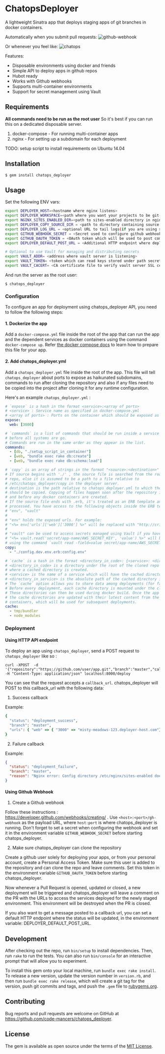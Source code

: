 # ChatopsDeployer

A lightweight Sinatra app that deploys staging apps of git branches in docker containers.

Automatically when you submit pull requests:
![github-webhook](https://s3-ap-southeast-1.amazonaws.com/uploads-ap.hipchat.com/39906/538857/k7WU2wiVbLzQMu6/upload.png "Github Webhook")

Or whenever you feel like:
![chatops](https://s3-ap-southeast-1.amazonaws.com/uploads-ap.hipchat.com/39906/538857/YFBfOlZATG5ESNx/upload_censored.jpg "Chatops")

Features:

* Disposable environments using docker and friends
* Simple API to deploy apps in github repos
* Hubot ready
* Works with Github webhooks
* Supports multi-container environments
* Support for secret management using Vault

## Requirements

**All commands need to be run as the root user**
So it's best if you can run this on a dedicated disposable server.

1. docker-compose - For running multi-container apps
2. nginx - For setting up a subdomain for each deployment

TODO: setup script to install requirements on Ubuntu 14.04

## Installation

    $ gem install chatops_deployer

## Usage

Set the following ENV vars:

```bash
export DEPLOYER_HOST=<hostname where nginx listens>
export DEPLOYER_WORKSPACE=<path where you want your projects to be git-cloned> # default: '/var/www'
export NGINX_SITES_ENABLED_DIR=<path to sites-enabled directory in nginx conf> # default: '/etc/nginx/sites-enabled'
export DEPLOYER_COPY_SOURCE_DIR = <path to directory containing source files to be copied over to projects> # default: '/etc/chatops_deployer/copy'
export DEPLOYER_LOG_URL = <optional URL to tail logs(if you are using something like frontail)>
export GITHUB_WEBHOOK_SECRET = <Secret used to configure github webhook (if using github webhooks to deploy)>
export GITHUB_OAUTH_TOKEN = <OAuth token which will be used to post comments on PRs (if using github webhooks)>
export DEPLOYER_DEFAULT_POST_URL = <Additional HTTP endpoint where deployment success/faulure messages are posted (optional)>

# Optional to use Vault for managing and distributing secrets
export VAULT_ADDR= <address where vault server is listening>
export VAULT_TOKEN= <token which can read keys stored under path secret/*>
export VAULT_CACERT= <CA certificate file to verify vault server SSL certificate>
```
And run the server as the root user:

    $ chatops_deployer

### Configuration

To configure an app for deployment using chatops_deployer API, you need to follow the following steps:

#### 1. Dockerize the app

Add a `docker-compose.yml` file inside the root of the app that can run the app
and the dependent services as docker containers using the command `docker-compose up`.
Refer [the docker compose docs](https://docs.docker.com/compose/) to learn how
to prepare this file for your app.

#### 2. Add chatops_deployer.yml

Add a `chatops_deployer.yml` file inside the root of the app.
This file will tell `chatops_deployer` about ports to expose as haikunated
subdomains, commands to run after cloning the repository and also if any files
need to be copied into the project after cloning it for any runtime configuration.

Here's an example `chatops_deployer.yml` :

```yaml
# `expose` is a hash in the format <service>:<array of ports>
# <service> : Service name as specified in docker-compose.yml
# <array of ports> : Ports on the container which should be exposed as subdomains
expose:
  web: [3000]

# `commands` is a list of commands that should be run inside a service container
# before all systems are go.
# Commands are run in the same order as they appear in the list.
commands:
  - [db, "./setup_script_in_container"]
  - [web, "bundle exec rake db:create"]
  - [web, "bundle exec rake db:schema:load"]

# `copy` is an array of strings in the format "<source>:<destination>"
# If source begins with './' , the source file is searched from the root of the cloned
# repo, else it is assumed to be a path to a file relative to
# /etc/chatops_deployer/copy in the deployer server.
# destination is the path relative to chatops_deployer.yml to which the source file
# should be copied. Copying of files happen soon after the repository is cloned
# and before any docker containers are created.
# If the source file ends with .erb, it's treated as an ERB template and gets
# processed. You have access to the following objects inside the ERB templates:
# "env", "vault"
#
# "env" holds the exposed urls. For example:
# "<%= env['urls']['web']['3000'] %>" will be replaced with "http://crimson-cloud-12.example.com"
#
# "vault" can be used to access secrets managed using Vault if you have set it up
# "<%= vault.read('secret/app-name/AWS_SECRET_KEY', 'value') %>" will be replaced with the secret key fetched from Vault
# using the command `vault read -field=value secret/app-name/AWS_SECRET_KEY`
copy:
  - "./config.dev.env.erb:config.env"

# `cache` is a hash in the format <directory_in_code>: {<service>: <directory_in_service>}
# <directory_in_code> is a directory under the root of the cloned repo
# where a cached directory is created.
# <service> is the name of a service which will have the cached directory in its container.
# <directory_in_service> is the absolute path of the cached directory inside the running service.
# The `cache` option allows you to share data among deployments (for faster deployments).
# Before every deployment, each cache directory is mounted under the cloned repo.
# These directories can then be used during docker build. Once the app is deployed,
# the cache directories are updated with their latest content from the running
# containers, which will be used for subsequent deployments.
cache:
  - tmp/bundler
  - node_modules
```

### Deployment

#### Using HTTP API endpoint

To deploy an app using `chatops_deployer`, send a POST request to `chatops_deployer`
like so :

```
curl -XPOST  -d '{"repository":"https://github.com/user/app.git","branch":"master","callback_url":"example.com/deployment_status"}' -H "Content-Type: application/json" localhost:8000/deploy
```

You can see that the request accepts a `callback_url`. chatops_deployer will
POST to this callback_url with the following data:

1. Success callback

Example:
```ruby
{
  "status": "deployment_success",
  "branch": "master",
  "urls": { "web" => { "3000" => "misty-meadows-123.deployer-host.com"} }
}
```

2. Failure callback

Example:
```json
{
  "status": "deployment_failure",
  "branch": "master",
  "reason": "Nginx error: Config directory /etc/nginx/sites-enabled does not exist"
}
```

#### Using Github Webhook

1. Create a Github webhook

Follow these instructions : https://developer.github.com/webhooks/creating/ .
Use `<host>:<port>/gh-webhook` as the payload URL, where `host:port` is where
chatops_deployer is running. Don't forget to set a secret when configuring the
webhook and set it in the environment variable `GITHUB_WEBHOOK_SECRET` before
starting chatops_deployer.

2. Make sure chatops_deployer can clone the repository

Create a github user solely for deploying your apps, or from your personal
account, create a Personal Access Token. Make sure this user is added to the
repository and can clone the repo and leave comments. Set this token in the
environment variable `GITHUB_OAUTH_TOKEN` before starting chatops_deployer.

Now whenever a Pull Request is opened, updated or closed, a new deployment will be triggered
and chatops_deployer will leave a comment on the PR with the URLs to access
the services deployed for the newly staged environment. This environment will
be destroyed when the PR is closed.

If you also want to get a message posted to a callback url, you can set a default
HTTP endpoint where the status will be updated, in the environment variable:
DEPLOYER_DEFAULT_POST_URL.

## Development

After checking out the repo, run `bin/setup` to install dependencies. Then, run `rake` to run the tests. You can also run `bin/console` for an interactive prompt that will allow you to experiment.

To install this gem onto your local machine, run `bundle exec rake install`. To release a new version, update the version number in `version.rb`, and then run `bundle exec rake release`, which will create a git tag for the version, push git commits and tags, and push the `.gem` file to [rubygems.org](https://rubygems.org).

## Contributing

Bug reports and pull requests are welcome on GitHub at https://github.com/code-mancers/chatops_deployer.


## License

The gem is available as open source under the terms of the [MIT License](http://opensource.org/licenses/MIT).

